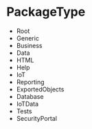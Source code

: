 # PackageType

- Root
- Generic
- Business
- Data
- HTML
- Help
- IoT
- Reporting
- ExportedObjects
- Database
- IoTData
- Tests
- SecurityPortal
